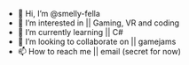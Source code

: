 - 👋 Hi, I’m @smelly-fella
- 👀 I’m interested in ||  Gaming, VR and coding
- 🌱 I’m currently learning || C#
- 💞️ I’m looking to collaborate on || gamejams
- 📫 How to reach me || email (secret for now)

<!---
smelly-fella/smelly-fella is a ✨ special ✨ repository because its `README.md` (this file) appears on your GitHub profile.
You can click the Preview link to take a look at your changes.
--->
